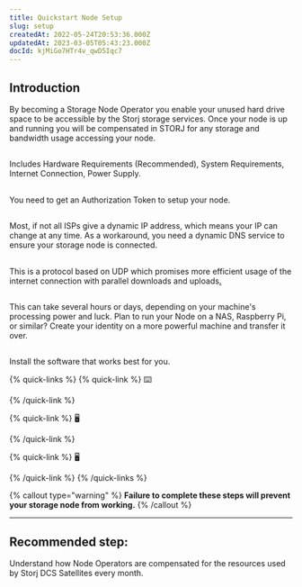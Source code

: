 ```yaml
---
title: Quickstart Node Setup
slug: setup
createdAt: 2022-05-24T20:53:36.000Z
updatedAt: 2023-03-05T05:43:23.000Z
docId: kjMiGo7HTr4v_qwD5Iqc7
---
```


## Introduction

By becoming a Storage Node Operator you enable your unused hard drive space to be accessible by the Storj storage services. Once your node is up and running you will be compensated in STORJ for any storage and bandwidth usage accessing your node.


[](docId\:hbCGTv1ZLLR2-kpSaGEXw)&#x20;
--------------------------------------

Includes Hardware Requirements (Recommended), System Requirements, Internet Connection, Power Supply.&#x20;

## [](docId\:v-fUvPqySvUwTMF-od6hD)&#x20;

You need to get an Authorization Token to setup your node.

## [](docId\:y0jltT-HzKPmDefi532sd)&#x20;

Most, if not all ISPs give a dynamic IP address, which means your IP can change at any time. As a workaround, you need a dynamic DNS service to ensure your storage node is connected.

## [](docId\:owZeAc56KSDnUzDhsBfB8)&#x20;

This is a protocol based on UDP which promises more efficient usage of the internet connection with parallel downloads and uploads[.]()

## [](docId\:aT6VAB297OWLd4vqeXxf5)&#x20;

This can take several hours or days, depending on your machine's processing power and luck. Plan to run your Node on a NAS, Raspberry Pi, or similar? Create your identity on a more powerful machine and transfer it over.&#x20;

## [](docId\:XC--4Jtp1o309gbWFOHPn)

Install the software that works best for you.

{% quick-links %}
{% quick-link %}
⌨️

[](docId\:rz3s9lC3qAQHYSl37ngBN)&#x20;
{% /quick-link %}

{% quick-link %}
🖥

[](docId:5shJebpS3baWj6LDV5ANQ)&#x20;
{% /quick-link %}

{% quick-link %}
🖥

[](docId\:N-dnnf7HhHcOaavvXjplw)&#x20;
{% /quick-link %}
{% /quick-links %}



{% callout type="warning"  %} 
**Failure to complete these steps will prevent your storage node from working.**
{% /callout %}



***

## Recommended step: [](docId\:DVKqtMtnBdZ99gFRWCojP)&#x20;

Understand how Node Operators are compensated for the resources used by Storj DCS Satellites every month.

